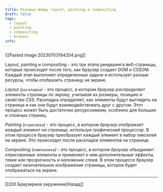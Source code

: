 ```yaml
---
title: Разница между layout, painting и compositing
draft: false
tags:
  - layout
  - painting
  - compositing
  - browser
info:
---
```

![[Pasted image 20230703194204.png]]

Layout, painting и compositing - это три этапа рендеринга веб-страницы, которые происходят после того, как браузер создает DOM и CSSOM. Каждый этап выполняет определенные задачи и использует разные ресурсы, чтобы отобразить страницу на экране.

_Layout (`раскладка`)_ - это процесс, в котором _браузер распределяет элементы страницы по экрану, учитывая их размеры, позицию и свойства CSS_. Раскладка определяет, как элементы будут выглядеть на странице и как они будут взаимодействовать друг с другом. Этот процесс может быть достаточно ресурсоемким, особенно для больших и сложных страниц.

_Painting (`отрисовка`)_ - это процесс, в котором _браузер отображает каждый элемент на странице, используя графический процессор_. В этом процессе браузер преобразует каждый элемент в набор пикселей на экране. Это происходит после раскладки элементов на странице.

_Compositing (`компоновка`)_ - это процесс, в котором _браузер объединяет отрисованные элементы и применяет к ним дополнительные эффекты, такие как прозрачность и наложение слоев_. В этом процессе браузер создает окончательное изображение страницы, которое будет отображаться на экране.

---

[[200 Браузерное окружение|Назад]]